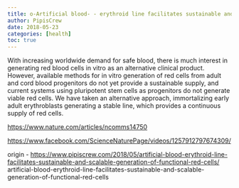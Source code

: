 ```yaml
---
title: o-Artificial blood- - erythroid line facilitates sustainable and scalable generation of functional red cells
author: PipisCrew
date: 2018-05-23
categories: [health]
toc: true
---
```


With increasing worldwide demand for safe blood, there is much interest in generating red blood cells in vitro as an alternative clinical product. However, available methods for in vitro generation of red cells from adult and cord blood progenitors do not yet provide a sustainable supply, and current systems using pluripotent stem cells as progenitors do not generate viable red cells. We have taken an alternative approach, immortalizing early adult erythroblasts generating a stable line, which provides a continuous supply of red cells. 

https://www.nature.com/articles/ncomms14750

https://www.facebook.com/ScienceNaturePage/videos/1257912797674309/

origin - https://www.pipiscrew.com/2018/05/artificial-blood-erythroid-line-facilitates-sustainable-and-scalable-generation-of-functional-red-cells/ artificial-blood-erythroid-line-facilitates-sustainable-and-scalable-generation-of-functional-red-cells